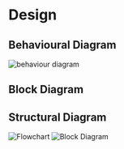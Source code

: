 # Design

## Behavioural Diagram 

![behaviour diagram](https://user-images.githubusercontent.com/94219623/144355328-7986006b-88f9-4dc1-b936-d876dc214fe3.jpg)


## Block Diagram


## Structural Diagram

![Flowchart](https://user-images.githubusercontent.com/94219623/144397960-94afb2eb-e074-4502-855b-6d8e440a7941.png)
![Block Diagram](https://user-images.githubusercontent.com/94219623/144397951-1fd5fe90-1954-4801-a3bb-e626d1447e76.png)






 


